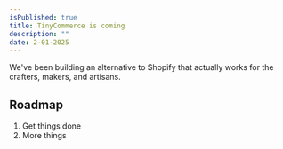 ```yaml
---
isPublished: true
title: TinyCommerce is coming
description: ""
date: 2-01-2025
---
```


We've been building an alternative to Shopify that actually works for the crafters, makers, and artisans.

<!--more-->

## Roadmap

1. Get things done
2. More things
